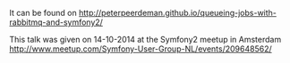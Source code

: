It can be found on http://peterpeerdeman.github.io/queueing-jobs-with-rabbitmq-and-symfony2/

This talk was given on 14-10-2014 at the Symfony2 meetup in Amsterdam http://www.meetup.com/Symfony-User-Group-NL/events/209648562/
